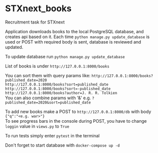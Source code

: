 # STXnext_books
Recruitment task for STXnext

Application downloads books to the local PostgreSQL database, and creates api based on it. Each time `python manage.py update_database` is used or POST with required body is sent, database is reviewed and updated.

To update database run `python manage.py update_database`

List of books is under `http://127.0.0.1:8000/books`<br>

You can sort them with query params like: 
  `http://127.0.0.1:8000/books?published_date=2020`<br>
  `http://127.0.0.1:8000/books?sort=published_date`<br>
  `http://127.0.0.1:8000/books?sort=-published_date`<br>
  `http://127.0.0.1:8000/books?author=J. R. R. Tolkien`<br>
  You can also combine params with '&' e.g. `?published_date=2020&sort=published_date`<br>
  
To add new books make a POST to `http://127.0.0.1:8000/db` with body `{"q":"<e.g. war>"}`<br>
To see progress bars in the console during POST, you have to change `loggin` value in `views.py` to `True`

To run tests simply enter `pytest` in the terminal
  
Don't forget to start database with `docker-compose up -d`


